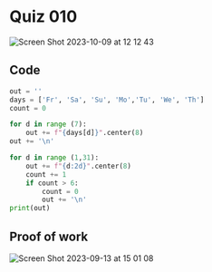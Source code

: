 # Quiz 010
<img width="max" alt="Screen Shot 2023-10-09 at 12 12 43" src="https://github.com/hasmhib/unit1-2024/assets/142870448/c2b89bec-eaa4-4666-b8d2-4ea1f80e0eb0">


## Code
```py
out = ''
days = ['Fr', 'Sa', 'Su', 'Mo','Tu', 'We', 'Th']
count = 0

for d in range (7):
    out += f"{days[d]}".center(8)
out += '\n'

for d in range (1,31):
    out += f"{d:2d}".center(8)
    count += 1
    if count > 6:
        count = 0
        out += '\n'
print(out)
```

## Proof of work
<img width="max" alt="Screen Shot 2023-09-13 at 15 01 08" src="https://github.com/hasmhib/unit1-2024/assets/142870448/9bfc6a00-670d-4527-9cb2-773b1b291da1">

